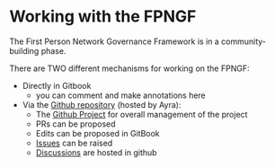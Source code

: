 # Working with the FPNGF

The First Person Network Governance Framework is in a community-building phase.&#x20;



There are TWO different mechanisms for working on the FPNGF:

* Directly in Gitbook
  * you can comment and make annotations here
* Via the  [Github repository](https://github.com/ayraforum/first-person-network-gf) (hosted by Ayra):
  * The [Github Project](https://github.com/orgs/ayraforum/projects/1) for overall management of the project
  * PRs can be proposed
  * Edits can be proposed in GitBook&#x20;
  * [Issues](https://github.com/ayraforum/first-person-network-gf/issues) can be raised
  * [Discussions](https://github.com/ayraforum/first-person-network-gf/discussions) are hosted in github

